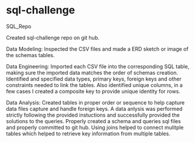 # sql-challenge
SQL_Repo

Created sql-challenge repo on git hub.

Data Modeling:
Inspected the CSV files and made a ERD sketch or image of the schemas tables. 

Data Engineering:
Imported each CSV file into the corresponding SQL table, making sure the imported data matches the order of schemas creation. Identified and specified data types, primary keys, foreign keys and other constraints needed to link the tables. Also identified unique columns, in a few cases I created a composite key to provide unique identity for rows.

Data Analysis:
Created tables in proper order or sequence to help capture data files capture and handle foreign keys. A data anlysis was performed strictly following the provided instuctions and successfully provided the solutions to the queries. Properly created a schema and queries sql files and properly committed to git hub. Using joins helped to connect mulitple tables which helped to retrieve key information from multiple tables.





